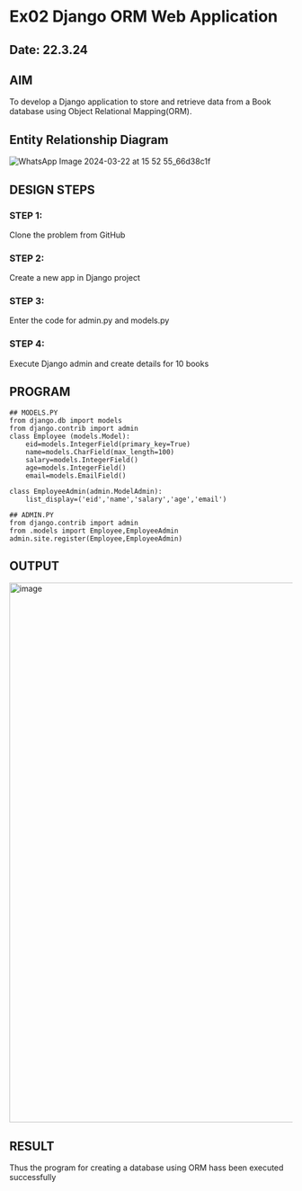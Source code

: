 # Ex02 Django ORM Web Application
## Date: 22.3.24

## AIM
To develop a Django application to store and retrieve data from a Book database using Object Relational Mapping(ORM).

## Entity Relationship Diagram
![WhatsApp Image 2024-03-22 at 15 52 55_66d38c1f](https://github.com/pavi365/ORM/assets/115135775/c84358c3-1a90-402d-adb8-b5bca8e14256)


## DESIGN STEPS

### STEP 1:
Clone the problem from GitHub

### STEP 2:
Create a new app in Django project

### STEP 3:
Enter the code for admin.py and models.py

### STEP 4:
Execute Django admin and create details for 10 books

## PROGRAM
```
## MODELS.PY
from django.db import models
from django.contrib import admin
class Employee (models.Model):
    eid=models.IntegerField(primary_key=True)
    name=models.CharField(max_length=100)
    salary=models.IntegerField()
    age=models.IntegerField()
    email=models.EmailField()
 
class EmployeeAdmin(admin.ModelAdmin):
    list_display=('eid','name','salary','age','email')

## ADMIN.PY
from django.contrib import admin
from .models import Employee,EmployeeAdmin
admin.site.register(Employee,EmployeeAdmin)
```

## OUTPUT
<img width="960" alt="image" src="https://github.com/pavi365/ORM/assets/115135775/eb240e94-6688-4f46-abfc-53fa324d97b1">


## RESULT
Thus the program for creating a database using ORM hass been executed successfully
